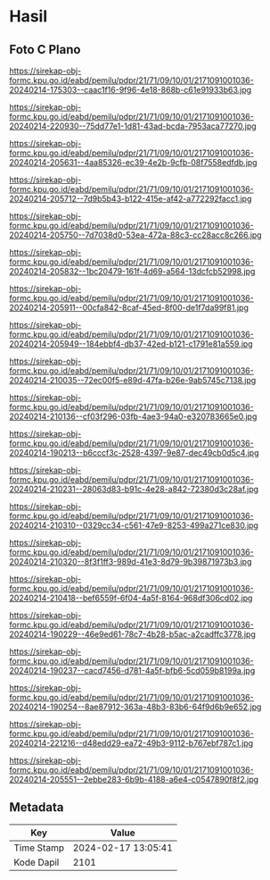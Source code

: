 # Hasil

## Foto C Plano

https://sirekap-obj-formc.kpu.go.id/eabd/pemilu/pdpr/21/71/09/10/01/2171091001036-20240214-175303--caac1f16-9f96-4e18-868b-c61e91933b63.jpg

https://sirekap-obj-formc.kpu.go.id/eabd/pemilu/pdpr/21/71/09/10/01/2171091001036-20240214-220930--75dd77e1-1d81-43ad-bcda-7953aca77270.jpg

https://sirekap-obj-formc.kpu.go.id/eabd/pemilu/pdpr/21/71/09/10/01/2171091001036-20240214-205631--4aa85326-ec39-4e2b-9cfb-08f7558edfdb.jpg

https://sirekap-obj-formc.kpu.go.id/eabd/pemilu/pdpr/21/71/09/10/01/2171091001036-20240214-205712--7d9b5b43-b122-415e-af42-a772292facc1.jpg

https://sirekap-obj-formc.kpu.go.id/eabd/pemilu/pdpr/21/71/09/10/01/2171091001036-20240214-205750--7d7038d0-53ea-472a-88c3-cc28acc8c266.jpg

https://sirekap-obj-formc.kpu.go.id/eabd/pemilu/pdpr/21/71/09/10/01/2171091001036-20240214-205832--1bc20479-161f-4d69-a564-13dcfcb52998.jpg

https://sirekap-obj-formc.kpu.go.id/eabd/pemilu/pdpr/21/71/09/10/01/2171091001036-20240214-205911--00cfa842-8caf-45ed-8f00-de1f7da99f81.jpg

https://sirekap-obj-formc.kpu.go.id/eabd/pemilu/pdpr/21/71/09/10/01/2171091001036-20240214-205949--184ebbf4-db37-42ed-b121-c1791e81a559.jpg

https://sirekap-obj-formc.kpu.go.id/eabd/pemilu/pdpr/21/71/09/10/01/2171091001036-20240214-210035--72ec00f5-e89d-47fa-b26e-9ab5745c7138.jpg

https://sirekap-obj-formc.kpu.go.id/eabd/pemilu/pdpr/21/71/09/10/01/2171091001036-20240214-210136--cf03f296-03fb-4ae3-94a0-e320783665e0.jpg

https://sirekap-obj-formc.kpu.go.id/eabd/pemilu/pdpr/21/71/09/10/01/2171091001036-20240214-190213--b6cccf3c-2528-4397-9e87-dec49cb0d5c4.jpg

https://sirekap-obj-formc.kpu.go.id/eabd/pemilu/pdpr/21/71/09/10/01/2171091001036-20240214-210231--28063d83-b91c-4e28-a842-72380d3c28af.jpg

https://sirekap-obj-formc.kpu.go.id/eabd/pemilu/pdpr/21/71/09/10/01/2171091001036-20240214-210310--0329cc34-c561-47e9-8253-499a271ce830.jpg

https://sirekap-obj-formc.kpu.go.id/eabd/pemilu/pdpr/21/71/09/10/01/2171091001036-20240214-210320--8f3f1ff3-989d-41e3-8d79-9b39871973b3.jpg

https://sirekap-obj-formc.kpu.go.id/eabd/pemilu/pdpr/21/71/09/10/01/2171091001036-20240214-210418--bef6559f-6f04-4a5f-8164-968df306cd02.jpg

https://sirekap-obj-formc.kpu.go.id/eabd/pemilu/pdpr/21/71/09/10/01/2171091001036-20240214-190229--46e9ed61-78c7-4b28-b5ac-a2cadffc3778.jpg

https://sirekap-obj-formc.kpu.go.id/eabd/pemilu/pdpr/21/71/09/10/01/2171091001036-20240214-190237--cacd7456-d781-4a5f-bfb6-5cd059b8199a.jpg

https://sirekap-obj-formc.kpu.go.id/eabd/pemilu/pdpr/21/71/09/10/01/2171091001036-20240214-190254--8ae87912-363a-48b3-83b6-64f9d6b9e652.jpg

https://sirekap-obj-formc.kpu.go.id/eabd/pemilu/pdpr/21/71/09/10/01/2171091001036-20240214-221216--d48edd29-ea72-49b3-9112-b767ebf787c1.jpg

https://sirekap-obj-formc.kpu.go.id/eabd/pemilu/pdpr/21/71/09/10/01/2171091001036-20240214-205551--2ebbe283-6b9b-4188-a6e4-c0547890f8f2.jpg


## Metadata

| Key        | Value               |
| ---------- | ------------------- |
| Time Stamp | 2024-02-17 13:05:41 |
| Kode Dapil | 2101                |



